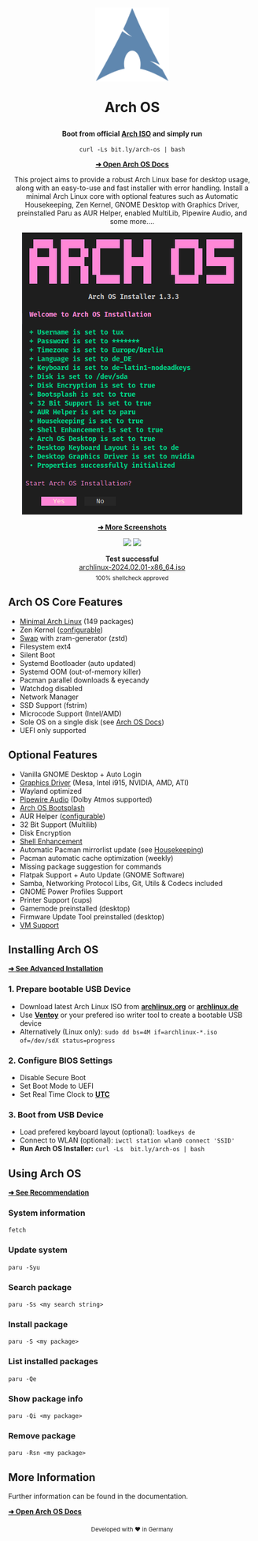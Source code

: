<h1 align="center">
  <img src="./logo.svg" width="150" height="150"/>
  <p>Arch OS</p>
</h1>

<div align="center">

<p><strong>Boot from official <a target="_blank" href="https://archlinux.org/download/">Arch ISO</a> and simply run</strong></p>

`curl -Ls bit.ly/arch-os | bash`

<p><b>

[➜ Open Arch OS Docs](DOCS.md)

</b></p>

<p>
This project aims to provide a robust Arch Linux base for desktop usage, along with an easy-to-use and fast installer with error handling. Install a minimal Arch Linux core with optional features such as Automatic Housekeeping, Zen Kernel, GNOME Desktop with Graphics Driver, preinstalled Paru as AUR Helper, enabled MultiLib, Pipewire Audio, and some more....
</p>

<p><img src="./screenshots/installer_01.png" /></p>

<p><b>

[➜ More Screenshots](DOCS.md#screenshots)

</b></p>

<p>
  <img src="https://img.shields.io/badge/MAINTAINED-YES-green?style=for-the-badge">
  <img src="https://img.shields.io/badge/License-GPL_v2-blue?style=for-the-badge">
</p>

<p>
  <strong>Test successful</strong>
  <br>
  <a target="_blank" href="https://www.archlinux.de/releases/2024.02.01">archlinux-2024.02.01-x86_64.iso</a>
  <br>
  <sub>100% shellcheck approved</sub>
</p>

</div>

## Arch OS Core Features

- [Minimal Arch Linux](DOCS.md#minimal-installation) (149 packages)
- Zen Kernel ([configurable](DOCS.md#advanced-installation))
- [Swap](DOCS.md#swap) with zram-generator (zstd)
- Filesystem ext4
- Silent Boot
- Systemd Bootloader (auto updated)
- Systemd OOM (out-of-memory killer)
- Pacman parallel downloads & eyecandy
- Watchdog disabled
- Network Manager
- SSD Support (fstrim)
- Microcode Support (Intel/AMD)
- Sole OS on a single disk (see [Arch OS Docs](DOCS.md#partitions-layout))
- UEFI only supported

## Optional Features

- Vanilla GNOME Desktop + Auto Login
- [Graphics Driver](DOCS.md#install-graphics-driver-manually) (Mesa, Intel i915, NVIDIA, AMD, ATI)
- Wayland optimized
- [Pipewire Audio](DOCS.md#for-audiophiles) (Dolby Atmos supported)
- [Arch OS Bootsplash](https://github.com/murkl/plymouth-theme-arch-os)
- AUR Helper ([configurable](DOCS.md#advanced-installation))
- 32 Bit Support (Multilib)
- Disk Encryption
- [Shell Enhancement](DOCS.md#shell-enhancement)
- Automatic Pacman mirrorlist update (see [Housekeeping](DOCS.md#housekeeping))
- Pacman automatic cache optimization (weekly)
- Missing package suggestion for commands
- Flatpak Support + Auto Update (GNOME Software)
- Samba, Networking Protocol Libs, Git, Utils & Codecs included
- GNOME Power Profiles Support
- Printer Support (cups)
- Gamemode preinstalled (desktop)
- Firmware Update Tool preinstalled (desktop)
- [VM Support](DOCS.md#vm-support)

## Installing Arch OS

**[➜ See Advanced Installation](DOCS.md#advanced-installation)**

### 1. Prepare bootable USB Device

- Download latest Arch Linux ISO from **[archlinux.org](https://www.archlinux.org/download)** or **[archlinux.de](https://www.archlinux.de/download)**
- Use **[Ventoy](https://www.ventoy.net/en/download.html)** or your prefered iso writer tool to create a bootable USB device
- Alternatively (Linux only): `sudo dd bs=4M if=archlinux-*.iso of=/dev/sdX status=progress`

### 2. Configure BIOS Settings

- Disable Secure Boot
- Set Boot Mode to UEFI
- Set Real Time Clock to **[UTC](https://time.is/de/UTC)**

### 3. Boot from USB Device

- Load prefered keyboard layout (optional): `loadkeys de`
- Connect to WLAN (optional): `iwctl station wlan0 connect 'SSID'`
- **Run Arch OS Installer:** `curl -Ls  bit.ly/arch-os | bash`

## Using Arch OS

**[➜ See Recommendation](DOCS.md#recommendation)**

### System information

```
fetch
```

### Update system

```
paru -Syu
```

### Search package

```
paru -Ss <my search string>
```

### Install package

```
paru -S <my package>
```

### List installed packages

```
paru -Qe
```

### Show package info

```
paru -Qi <my package>
```

### Remove package

```
paru -Rsn <my package>
```

## More Information

Further information can be found in the documentation.

**[➜ Open Arch OS Docs](DOCS.md)**

<div align="center"><sub>Developed with ❤ in Germany</sub></div>
